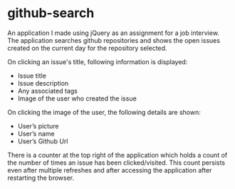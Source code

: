 # github-search

An application I made using jQuery as an assignment for a job interview. The application searches github repositories and shows the open issues created on the current day for the repository selected.

On clicking an issue's title, following information is displayed:

- Issue title
- Issue description
- Any associated tags
- Image of the user who created the issue

On clicking the image of the user, the following details are shown:

- User’s picture
- User’s name
- User’s Github Url

There is a counter at the top right of the application which holds a count of the number of times an issue has been clicked/visited. This count persists even after multiple refreshes and after accessing the application after restarting the browser.
